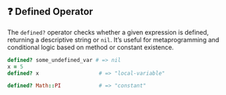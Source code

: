 ## ❓ Defined Operator
The `defined?` operator checks whether a given expression is defined, returning a descriptive string or `nil`. It’s useful for metaprogramming and conditional logic based on method or constant existence.

```ruby
defined? some_undefined_var # => nil
x = 5
defined? x                   # => "local-variable"

defined? Math::PI            # => "constant"
```
